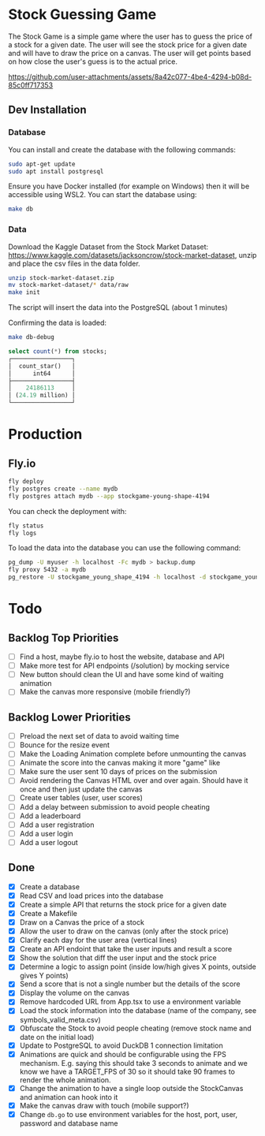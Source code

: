 # Stock Guessing Game
The Stock Game is a simple game where the user has to guess the price of a stock for a given date. The user will see the stock price for a given date and will have to draw the price on a canvas. The user will get points based on how close the user's guess is to the actual price.


https://github.com/user-attachments/assets/8a42c077-4be4-4294-b08d-85c0ff717353



## Dev Installation

### Database

You can install and create the database with the following commands:

```sh
sudo apt-get update 
sudo apt install postgresql
```

Ensure you have Docker installed (for example on Windows) then it will be accessible using WSL2. You can start the database using:

```sh
make db
```

### Data

Download the Kaggle Dataset from the Stock Market Dataset: https://www.kaggle.com/datasets/jacksoncrow/stock-market-dataset, unzip and place the csv files in the data folder.

```sh
unzip stock-market-dataset.zip
mv stock-market-dataset/* data/raw
make init
```

The script will insert the data into the PostgreSQL (about 1 minutes)

Confirming the data is loaded:

```sh
make db-debug
```

```sql
select count(*) from stocks;
┌─────────────────┐
│  count_star()   │
│      int64      │
├─────────────────┤
│    24186113     │
│ (24.19 million) │
└─────────────────┘
```

# Production
## Fly.io

```sh 
fly deploy
fly postgres create --name mydb 
fly postgres attach mydb --app stockgame-young-shape-4194
```

You can check the deployment with: 

```sh
fly status
fly logs
```

To load the data into the database you can use the following command:

```sh
pg_dump -U myuser -h localhost -Fc mydb > backup.dump
fly proxy 5432 -a mydb
pg_restore -U stockgame_young_shape_4194 -h localhost -d stockgame_young_shape_4194 -W --clean --if-exists backup.dump

```


# Todo

## Backlog Top Priorities

- [ ] Find a host, maybe fly.io to host the website, database and API 
- [ ] Make more test for API endpoints (/solution) by mocking service
- [ ] New button should clean the UI and have some kind of waiting animation
- [ ] Make the canvas more responsive (mobile friendly?)

## Backlog Lower Priorities

- [ ] Preload the next set of data to avoid waiting time
- [ ] Bounce for the resize event
- [ ] Make the Loading Animation complete before unmounting the canvas
- [ ] Animate the score into the canvas making it more "game" like
- [ ] Make sure the user sent 10 days of prices on the submission
- [ ] Avoid rendering the Canvas HTML over and over again. Should have it once and then just update the canvas
- [ ] Create user tables (user, user scores)
- [ ] Add a delay between submission to avoid people cheating
- [ ] Add a leaderboard
- [ ] Add a user registration
- [ ] Add a user login
- [ ] Add a user logout

## Done

- [x] Create a database
- [x] Read CSV and load prices into the database
- [x] Create a simple API that returns the stock price for a given date
- [x] Create a Makefile
- [x] Draw on a Canvas the price of a stock
- [x] Allow the user to draw on the canvas (only after the stock price)
- [x] Clarify each day for the user area (vertical lines)
- [x] Create an API endoint that take the user inputs and result a score
- [x] Show the solution that diff the user input and the stock price
- [x] Determine a logic to assign point (inside low/high gives X points, outside gives Y points)
- [x] Send a score that is not a single number but the details of the score
- [x] Display the volume on the canvas
- [x] Remove hardcoded URL from App.tsx to use a environment variable
- [x] Load the stock information into the database (name of the company, see symbols_valid_meta.csv)
- [x] Obfuscate the Stock to avoid people cheating (remove stock name and date on the initial load)
- [x] Update to PostgreSQL to avoid DuckDB 1 connection limitation
- [x] Animations are quick and should be configurable using the FPS mechanism. E.g. saying this should take 3 seconds to animate and we know we have a TARGET_FPS of 30 so it should take  90 frames to render the whole animation.
- [x] Change the animation to have a single loop outside the StockCanvas and animation can hook into it
- [x] Make the canvas draw with touch (mobile support?)
- [x] Change `db.go` to use environment variables for the host, port, user, password and database name